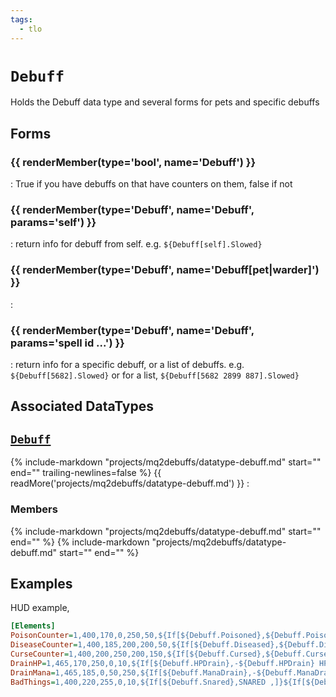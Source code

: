 ```yaml
---
tags:
  - tlo
---
```

# `Debuff`

<!--tlo-desc-start-->
Holds the Debuff data type and several forms for pets and specific debuffs
<!--tlo-desc-end-->

## Forms
<!--tlo-forms-start-->
### {{ renderMember(type='bool', name='Debuff') }}

:   True if you have debuffs on that have counters on them, false if not

### {{ renderMember(type='Debuff', name='Debuff', params='self') }}

:   return info for debuff from self. e.g. `${Debuff[self].Slowed}`

### {{ renderMember(type='Debuff', name='Debuff[pet|warder]') }}

:   

### {{ renderMember(type='Debuff', name='Debuff', params='spell id ...') }}

:   return info for a specific debuff, or a list of debuffs. e.g. `${Debuff[5682].Slowed}` or for a list, `${Debuff[5682 2899 887].Slowed}`

<!--tlo-forms-end-->

## Associated DataTypes
<!--tlo-datatypes-start-->
## [`Debuff`](datatype-debuff.md)
{% include-markdown "projects/mq2debuffs/datatype-debuff.md" start="<!--dt-desc-start-->" end="<!--dt-desc-end-->" trailing-newlines=false %} {{ readMore('projects/mq2debuffs/datatype-debuff.md') }}
:    <h3>Members</h3>
    {% include-markdown "projects/mq2debuffs/datatype-debuff.md" start="<!--dt-members-start-->" end="<!--dt-members-end-->" %}
    {% include-markdown "projects/mq2debuffs/datatype-debuff.md" start="<!--dt-linkrefs-start-->" end="<!--dt-linkrefs-end-->" %}
    <!--tlo-datatypes-end-->

## Examples
<!--tlo-examples-start-->
HUD example,
```ini
[Elements]
PoisonCounter=1,400,170,0,250,50,${If[${Debuff.Poisoned},${Debuff.Poisoned} POISON,]}
DiseaseCounter=1,400,185,200,200,50,${If[${Debuff.Diseased},${Debuff.Diseased} DISEASE,]}
CurseCounter=1,400,200,250,200,150,${If[${Debuff.Cursed},${Debuff.Cursed} CURSE,]}
DrainHP=1,465,170,250,0,10,${If[${Debuff.HPDrain},-${Debuff.HPDrain} HP/tick,]}
DrainMana=1,465,185,0,50,250,${If[${Debuff.ManaDrain},-${Debuff.ManaDrain} Mana/tick ,]}
BadThings=1,400,220,255,0,10,${If[${Debuff.Snared},SNARED ,]}${If[${Debuff.Slowed},SLOWED ,]}${If[${Debuff.SpellSlowed},SPELLSLOWED ,]}${If[${Debuff.CastingLevel},EFFCASTLEVELDOWN ,]}${If[${Debuff.HealingEff},HEALEFFECTIVEDOWN ,]}${If[${Debuff.SpellDmgEff},SPELLDMGDOWN ,]}${If[${Debuff.ManaCost},MANACOSTUP ,]}
```
<!--tlo-examples-end-->

<!--tlo-linkrefs-start-->
[bool]: ../macroquest/reference/data-types/datatype-bool.md
[debuff]: datatype-debuff.md
<!--tlo-linkrefs-end-->